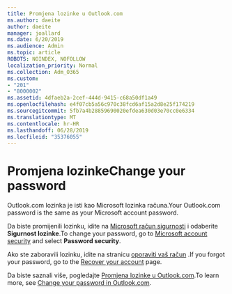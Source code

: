 ```yaml
---
title: Promjena lozinke u Outlook.com
ms.author: daeite
author: daeite
manager: joallard
ms.date: 6/20/2019
ms.audience: Admin
ms.topic: article
ROBOTS: NOINDEX, NOFOLLOW
localization_priority: Normal
ms.collection: Adm_O365
ms.custom:
- "201"
- "8000002"
ms.assetid: 4dfaeb2a-2cef-444d-9415-c68a50df1a49
ms.openlocfilehash: e4f07cb5a56c970c38fcd6af15a2d8e25f174219
ms.sourcegitcommit: 5fb7a4b28859690020efdea630d03e70cc0e6334
ms.translationtype: MT
ms.contentlocale: hr-HR
ms.lasthandoff: 06/28/2019
ms.locfileid: "35376055"
---
```

# <a name="change-your-password"></a><span data-ttu-id="131ae-102">Promjena lozinke</span><span class="sxs-lookup"><span data-stu-id="131ae-102">Change your password</span></span>

<span data-ttu-id="131ae-103">Outlook.com lozinka je isti kao Microsoft lozinka računa.</span><span class="sxs-lookup"><span data-stu-id="131ae-103">Your Outlook.com password is the same as your Microsoft account password.</span></span>
  
<span data-ttu-id="131ae-104">Da biste promijenili lozinku, idite na [Microsoft račun sigurnosti](https://go.microsoft.com/fwlink/p/?linkid=842325&amp;clcid=0x409) i odaberite **Sigurnost lozinke**.</span><span class="sxs-lookup"><span data-stu-id="131ae-104">To change your password, go to [Microsoft account security](https://go.microsoft.com/fwlink/p/?linkid=842325&amp;clcid=0x409) and select **Password security**.</span></span>
  
<span data-ttu-id="131ae-105">Ako ste zaboravili lozinku, idite na stranicu [oporaviti vaš račun](https://go.microsoft.com/fwlink/p/?linkid=841909) .</span><span class="sxs-lookup"><span data-stu-id="131ae-105">If you forgot your password, go to the [Recover your account](https://go.microsoft.com/fwlink/p/?linkid=841909) page.</span></span>
  
<span data-ttu-id="131ae-106">Da biste saznali više, pogledajte [Promjena lozinke u Outlook.com](https://support.office.com/article/2138d690-811c-4545-b2f3-e4dbe80c9735?wt.mc_id=Office_Outlook_com_Alchemy).</span><span class="sxs-lookup"><span data-stu-id="131ae-106">To learn more, see [Change your password in Outlook.com](https://support.office.com/article/2138d690-811c-4545-b2f3-e4dbe80c9735?wt.mc_id=Office_Outlook_com_Alchemy).</span></span>